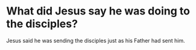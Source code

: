 # What did Jesus say he was doing to the disciples?

Jesus said he was sending the disciples just as his Father had sent him.
